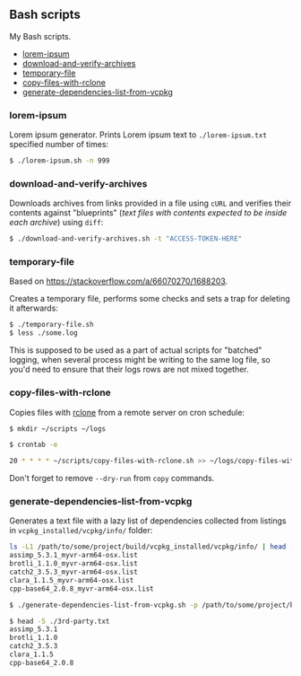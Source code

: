 ## Bash scripts

My Bash scripts.

<!-- MarkdownTOC -->

- [lorem-ipsum](#lorem-ipsum)
- [download-and-verify-archives](#download-and-verify-archives)
- [temporary-file](#temporary-file)
- [copy-files-with-rclone](#copy-files-with-rclone)
- [generate-dependencies-list-from-vcpkg](#generate-dependencies-list-from-vcpkg)

<!-- /MarkdownTOC -->

### lorem-ipsum

Lorem ipsum generator. Prints Lorem ipsum text to `./lorem-ipsum.txt` specified number of times:

``` sh
$ ./lorem-ipsum.sh -n 999
```

### download-and-verify-archives

Downloads archives from links provided in a file using `cURL` and verifies their contents against "blueprints" (*text files with contents expected to be inside each archive*) using `diff`:

``` sh
$ ./download-and-verify-archives.sh -t "ACCESS-TOKEN-HERE"
```

### temporary-file

Based on <https://stackoverflow.com/a/66070270/1688203>.

Creates a temporary file, performs some checks and sets a trap for deleting it afterwards:

``` sh
$ ./temporary-file.sh
$ less ./some.log
```

This is supposed to be used as a part of actual scripts for "batched" logging, when several process might be writing to the same log file, so you'd need to ensure that their logs rows are not mixed together.

### copy-files-with-rclone

Copies files with [rclone](https://rclone.org) from a remote server on cron schedule:

``` sh
$ mkdir ~/scripts ~/logs

$ crontab -e
```
``` sh
20 * * * * ~/scripts/copy-files-with-rclone.sh >> ~/logs/copy-files-with-rclone.log 2>&1
```

Don't forget to remove `--dry-run` from `copy` commands.

### generate-dependencies-list-from-vcpkg

Generates a text file with a lazy list of dependencies collected from listings in `vcpkg_installed/vcpkg/info/` folder:

``` sh
ls -L1 /path/to/some/project/build/vcpkg_installed/vcpkg/info/ | head -5
assimp_5.3.1_myvr-arm64-osx.list
brotli_1.1.0_myvr-arm64-osx.list
catch2_3.5.3_myvr-arm64-osx.list
clara_1.1.5_myvr-arm64-osx.list
cpp-base64_2.0.8_myvr-arm64-osx.list

$ ./generate-dependencies-list-from-vcpkg.sh -p /path/to/some/project/build/vcpkg_installed/vcpkg/info/

$ head -5 ./3rd-party.txt
assimp_5.3.1
brotli_1.1.0
catch2_3.5.3
clara_1.1.5
cpp-base64_2.0.8
```

